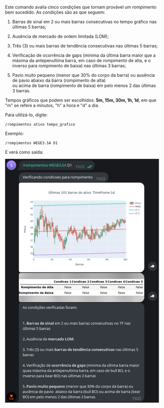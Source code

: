 Este comando avalia cinco condições que tornam 
provável um rompimento bem sucedido. As condições são 
as que seguem: 

1. Barras de sinal em 2 ou mais barras consecutivas no tempo gráfico 
nas últimas 5 barras; 
 
2. Ausência de mercado de ordem limitada (LOM); 
 
3. Três (3) ou mais barras de tendência consecutivas nas últimas 5 barras; 
 
4. Verificação de ocorrência de gaps (minima da 
última barra maior que a máxima da antepenultima 
barra, em caso de rompimento de alta, e o 
inverso para rompimento de baixa) nas últimas 3 barras; 
 
5. Pavio muito pequeno (menor que 30% do 
corpo da barra) ou ausência de pavio 
abaixo da barra (rompimento de alta)  
ou acima de barra (rompimento de baixa) 
em pelo menos 2 das últimas 3 barras.

Tempos gráficos que podem ser escolhidos: **5m, 15m, 30m, 1h, 1d**, em 
que "m" se refere a minutos, "h" a hora e "d" a dia.

Para utilizá-lo, digite: 

```console
/rompimentos ativo tempo_grafico
```

Exemplo: 

```console
/rompimentos WEGE3.SA D1
```

E verá como saída: 

![](img/rompimentos.png)